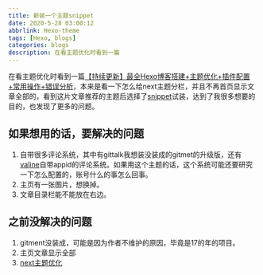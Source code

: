 ```yaml
---
title: 新装一个主题snippet
date: 2020-5-28 03:00:12
abbrlink: Hexo-theme
tags: [Hexo, blogs]
categories: blogs
description: 在看主题优化时看到一篇
---
```

在看主题优化时看到一篇[【持续更新】最全Hexo博客搭建+主题优化+插件配置+常用操作+错误分析](https://www.simon96.online/2018/10/12/hexo-tutorial/)，本来是看一下怎么给next主题分栏，并且不再首页显示文章全部的，看到这片文章推荐的主题后选择了[snippet](https://github.com/shenliyang/hexo-theme-snippet#hexo-theme-snippet)试装，达到了我很多想要的目的，也发现了更多的问题。
## 如果想用的话，要解决的问题
1. 自带很多评论系统，其中有gittalk我想装没装成的gitmet的升级版，还有
[valine](https://valine.js.org/)自带appid的评论系统。如果用这个主题的话，这个系统可能还要研究一下怎么配置的，账号什么的事怎么回事。    
2. 主页有一张图片，想换掉。      
3. 文章目录栏能不能放在右边。     
## 之前没解决的问题
1. gitment没装成，可能是因为作者不维护的原因，毕竟是17的年的项目。  
2. 主页文章显示全部
3. [next主题优化](https://www.jianshu.com/p/3ff20be8574c)
